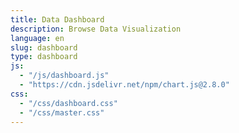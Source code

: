```yaml
---
title: Data Dashboard
description: Browse Data Visualization
language: en
slug: dashboard
type: dashboard
js:
  - "/js/dashboard.js"
  - "https://cdn.jsdelivr.net/npm/chart.js@2.8.0"
css:
  - "/css/dashboard.css"
  - "/css/master.css"
---
```


